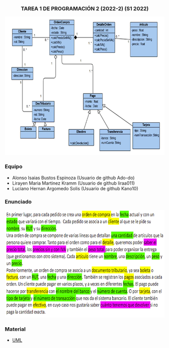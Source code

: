 <h3 align="center"> TAREA 1 DE PROGRAMACIÓN 2 (2022-2) (S1 2022)</h3>

<div align="center">
  </a>
    <img src="UML.png" alt="Logo" width="734" height="436">
  </a>
</div>

### Equipo
* Alonso Isaias Bustos Espinoza (Usuario de github Ado-do)
* Lirayen Maria Martinez Kramm (Usuario de github liraa011)
* Luciano Hernan Argomedo Solis (Usuario de github Kano10)

### Enunciado
<div align="center">
  </a>
    <img src="Enunciado.png" alt="Logo" width="712" height="340">
  </a>
</div>

### Material
* [UML](https://elvex.ugr.es/decsai/java/pdf/3C-Relaciones.pdf)
